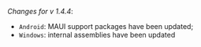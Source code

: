_Changes for v 1.4.4_:
- `Android`: MAUI support packages have been updated;
- `Windows`: internal assemblies have been updated
